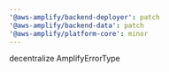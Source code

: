 ```yaml
---
'@aws-amplify/backend-deployer': patch
'@aws-amplify/backend-data': patch
'@aws-amplify/platform-core': minor
---
```


decentralize AmplifyErrorType
